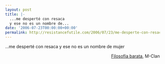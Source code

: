 ```yaml
---
layout: post
title: |-
  ...me desperté con resaca
  y ese no es un nombre de...
date: '2006-07-23T00:00:00+00:00'
permalink: http://resistancefutile.com/2006/07/23/me-desperte-con-resacay-ese-no-es-un-nombre-de/
---
```

<p class="chorus">...me desperté con resaca
y ese no es un nombre de mujer</p><p align="right"><a href="http://www.letrascanciones.org/m-clan/sopa-fria/filosofia-barata.php?l=en">Filosofía barata</a>, M-Clan</p>
